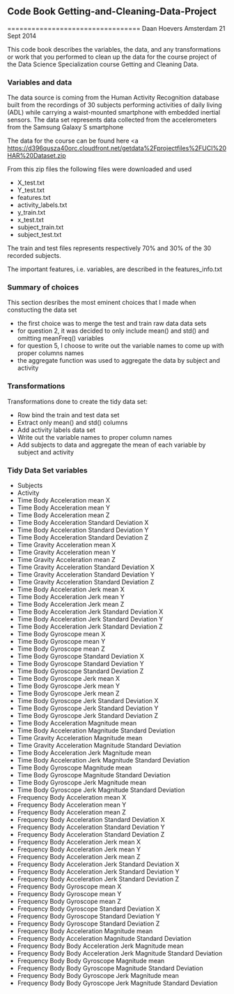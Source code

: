 ## Code Book Getting-and-Cleaning-Data-Project
=================================
Daan Hoevers
Amsterdam 21 Sept 2014

This code book describes the variables, the data, and any transformations or work that you performed to clean up the data for the course project of the Data Science Specialization course Getting and Cleaning Data.

### Variables and data
The data source is coming from the Human Activity Recognition database built from the recordings of 30 subjects performing activities of daily living (ADL) while carrying a waist-mounted smartphone with embedded inertial sensors. The data set represents data collected from the accelerometers from the Samsung Galaxy S smartphone

The data for the course can be found here <a https://d396qusza40orc.cloudfront.net/getdata%2Fprojectfiles%2FUCI%20HAR%20Dataset.zip <a/>

From this zip files the following files were downloaded and used

* X_test.txt
* Y_test.txt
* features.txt
* activity_labels.txt
* y_train.txt
* x_test.txt
* subject_train.txt
* subject_test.txt

The train and test files represents respectively 70% and 30% of the 30 recorded subjects.

The important features, i.e. variables, are described in the features_info.txt

### Summary of choices
This section desribes the most eminent choices that I made when constucting the data set

* the first choice was to merge the test and train raw data data sets
* for question 2, it was decided to only include mean() and std() and omitting meanFreq() variables
* for question 5, I choose to write out the variable names to come up with proper columns names
* the aggregate function was used to aggregate the data by subject and activity


### Transformations
Transformations done to create the tidy data set:

* Row bind the train and test data set
* Extract only mean() and std() columns
* Add activity labels data set
* Write out the variable names to proper column names
* Add subjects to data and aggregate the mean of each variable by subject and activity

### Tidy Data Set variables

* Subjects
* Activity
* Time Body Acceleration mean X
* Time Body Acceleration mean Y
* Time Body Acceleration mean Z
* Time Body Acceleration Standard Deviation X
* Time Body Acceleration Standard Deviation Y
* Time Body Acceleration Standard Deviation Z
* Time Gravity Acceleration mean X
* Time Gravity Acceleration mean Y
* Time Gravity Acceleration mean Z
* Time Gravity Acceleration Standard Deviation X
* Time Gravity Acceleration Standard Deviation Y
* Time Gravity Acceleration Standard Deviation Z
* Time Body Acceleration Jerk mean X
* Time Body Acceleration Jerk mean Y
* Time Body Acceleration Jerk mean Z
* Time Body Acceleration Jerk Standard Deviation X
* Time Body Acceleration Jerk Standard Deviation Y
* Time Body Acceleration Jerk Standard Deviation Z
* Time Body Gyroscope mean X
* Time Body Gyroscope mean Y
* Time Body Gyroscope mean Z
* Time Body Gyroscope Standard Deviation X
* Time Body Gyroscope Standard Deviation Y
* Time Body Gyroscope Standard Deviation Z
* Time Body Gyroscope Jerk mean X
* Time Body Gyroscope Jerk mean Y
* Time Body Gyroscope Jerk mean Z
* Time Body Gyroscope Jerk Standard Deviation X
* Time Body Gyroscope Jerk Standard Deviation Y
* Time Body Gyroscope Jerk Standard Deviation Z
* Time Body Acceleration Magnitude mean
* Time Body Acceleration Magnitude Standard Deviation 
* Time Gravity Acceleration Magnitude mean
* Time Gravity Acceleration Magnitude Standard Deviation 
* Time Body Acceleration Jerk Magnitude mean
* Time Body Acceleration Jerk Magnitude Standard Deviation 
* Time Body Gyroscope Magnitude mean
* Time Body Gyroscope Magnitude Standard Deviation 
* Time Body Gyroscope Jerk Magnitude mean
* Time Body Gyroscope Jerk Magnitude Standard Deviation 
* Frequency Body Acceleration mean X
* Frequency Body Acceleration mean Y
* Frequency Body Acceleration mean Z
* Frequency Body Acceleration Standard Deviation X
* Frequency Body Acceleration Standard Deviation Y
* Frequency Body Acceleration Standard Deviation Z
* Frequency Body Acceleration Jerk mean X
* Frequency Body Acceleration Jerk mean Y
* Frequency Body Acceleration Jerk mean Z
* Frequency Body Acceleration Jerk Standard Deviation X
* Frequency Body Acceleration Jerk Standard Deviation Y
* Frequency Body Acceleration Jerk Standard Deviation Z
* Frequency Body Gyroscope mean X
* Frequency Body Gyroscope mean Y
* Frequency Body Gyroscope mean Z
* Frequency Body Gyroscope Standard Deviation X
* Frequency Body Gyroscope Standard Deviation Y
* Frequency Body Gyroscope Standard Deviation Z
* Frequency Body Acceleration Magnitude mean
* Frequency Body Acceleration Magnitude Standard Deviation 
* Frequency Body Body Acceleration Jerk Magnitude mean
* Frequency Body Body Acceleration Jerk Magnitude Standard Deviation 
* Frequency Body Body Gyroscope Magnitude mean
* Frequency Body Body Gyroscope Magnitude Standard Deviation 
* Frequency Body Body Gyroscope Jerk Magnitude mean
* Frequency Body Body Gyroscope Jerk Magnitude Standard Deviation 

